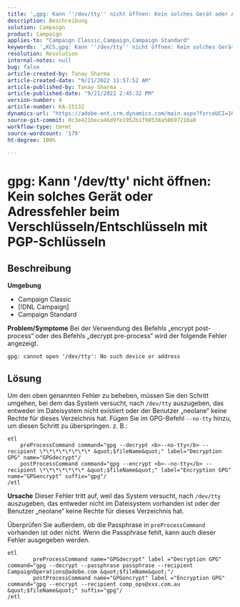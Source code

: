 ```yaml
---
title: '„gpg: Kann ''/dev/tty'' nicht öffnen: Kein solches Gerät oder Adressfehler beim Verschlüsseln/Entschlüsseln mit PGP-Schlüsseln“'
description: Beschreibung
solution: Campaign
product: Campaign
applies-to: "Campaign Classic,Campaign,Campaign Standard"
keywords: '„KCS,gpg: Kann ''/dev/tty'' nicht öffnen: Kein solches Gerät oder Adressfehler beim Verschlüsseln/Entschlüsseln mit PGP-Schlüsseln“'
resolution: Resolution
internal-notes: null
bug: false
article-created-by: Tanay Sharma .
article-created-date: "9/21/2022 11:57:52 AM"
article-published-by: Tanay Sharma .
article-published-date: "9/21/2022 2:45:32 PM"
version-number: 4
article-number: KA-15132
dynamics-url: "https://adobe-ent.crm.dynamics.com/main.aspx?forceUCI=1&pagetype=entityrecord&etn=knowledgearticle&id=16788499-a439-ed11-9db1-002248086735"
source-git-commit: 0c3e421beca46d9fe1952b1f98538a50697216a0
workflow-type: tm+mt
source-wordcount: '179'
ht-degree: 100%

---
```


# gpg: Kann &#39;/dev/tty&#39; nicht öffnen: Kein solches Gerät oder Adressfehler beim Verschlüsseln/Entschlüsseln mit PGP-Schlüsseln

## Beschreibung

<b>Umgebung</b>
- Campaign Classic
- [!DNL Campaign]
- Campaign Standard



<b>Problem/Symptome</b>
Bei der Verwendung des Befehls „encrypt post-process“ oder des Befehls „decrypt pre-process“ wird der folgende Fehler angezeigt.


```
gpg: cannot open '/dev/tty': No such device or address
```





## Lösung


Um den oben genannten Fehler zu beheben, müssen Sie den Schritt umgehen, bei dem das System versucht, nach `/dev/tty` auszugeben, das entweder im Dateisystem nicht existiert oder der Benutzer „neolane“ keine Rechte für dieses Verzeichnis hat. Fügen Sie im GPG-Befehl `--no-tty` hinzu, um diesen Schritt zu überspringen. z. B.:


```
etl
    preProcessCommand command="gpg --decrypt <b>--no-tty</b> --recipient \*\*\*\*\*\*\*\* &quot;$fileName&quot;" label="Decryption GPG" name="GPGdecrypt"/
    postProcessCommand command="gpg --encrypt <b>--no-tty</b> --recipient \*\*\*\*\*\*\* &quot;$fileName&quot;" label="Encryption GPG" name="GPGencrypt" suffix="gpg"/
/etl
```

<b>Ursache</b>
Dieser Fehler tritt auf, weil das System versucht, nach `/dev/tty` auszugeben, das entweder nicht im Dateisystem vorhanden ist oder der Benutzer „neolane“ keine Rechte für dieses Verzeichnis hat.

Überprüfen Sie außerdem, ob die Passphrase in `preProcessCommand` vorhanden ist oder nicht. Wenn die Passphrase fehlt, kann auch dieser Fehler ausgegeben werden.


```
etl
        preProcessCommand name="GPGdecrypt" label ="Decryption GPG" command="gpg --decrypt --passphrase passphrase --recipient CampaignOperations@adobe.com &quot;$fileName&quot;"/
        postProcessCommand name="GPGencrypt" label ="Encryption GPG" command="gpg --encrypt --recipient comp_ops@xxx.com.au &quot;$fileName&quot;" suffix="gpg"/
/etl
```

